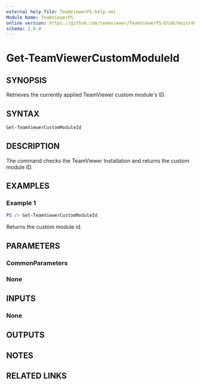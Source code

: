 ```yaml
---
external help file: TeamViewerPS-help.xml
Module Name: TeamViewerPS
online version: https://github.com/teamviewer/TeamViewerPS/blob/main/docs/Cmdlets_help/Get-TeamViewerCustomModuleId.md
schema: 2.0.0
---
```


# Get-TeamViewerCustomModuleId

## SYNOPSIS

Retrieves the currently applied TeamViewer custom module's ID.

## SYNTAX

```powershell
Get-TeamViewerCustomModuleId
```

## DESCRIPTION

The command checks the TeamViewer Installation and returns the custom module ID.

## EXAMPLES

### Example 1

```powershell
PS /> Get-TeamViewerCustomModuleId
```

Returns the custom module id.

## PARAMETERS

### CommonParameters

### None

## INPUTS

### None

## OUTPUTS

## NOTES

## RELATED LINKS
